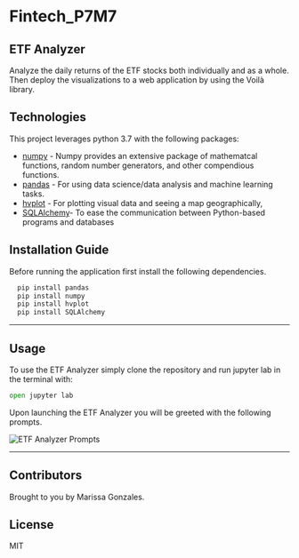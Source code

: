# Fintech_P7M7
## ETF Analyzer 
Analyze the daily returns of the ETF stocks both individually and as a whole. 
Then deploy the visualizations to a web application by using the Voilà library.
## Technologies
This project leverages python 3.7 with the following packages:
 * [numpy](https://numpy.org) - Numpy provides an extensive
package of mathematcal functions, random number generators, 
and other compendious functions.
* [pandas](https://pandas.pydata.org) - For using data science/data analysis and machine learning tasks.
* [hvplot](https://hvplot.holoviz.org) - For plotting visual data and seeing a map geographically,
* [SQLAlchemy](https://pypi.org/project/SQLAlchemy/)- To ease the communication between Python-based programs and databases
## Installation Guide
Before running the application first install the following dependencies.

```python
  pip install pandas
  pip install numpy
  pip install hvplot
  pip install SQLAlchemy
```

---
## Usage
To use the ETF Analyzer simply clone the repository and run jupyter lab in the terminal with:

```python
open jupyter lab
```

Upon launching the ETF Analyzer  you will be greeted with the following prompts.

![ETF Analyzer Prompts](Images/(ETF_Analyzer.png))


---
## Contributors
Brought to you by Marissa Gonzales.
## License
MIT
